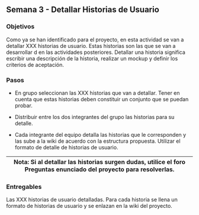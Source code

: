 ## Semana 3 - Detallar Historias de Usuario

### Objetivos

Como ya se han identificado para el proyecto, en esta actividad se van a detallar XXX historias de usuario.
 Estas historias son las  que se van a desarrollar d en las actividades posteriores. 
 Detallar una historia significa escribir una descripción de la historia, realizar un mockup y definir los criterios de 
 aceptación. 
### Pasos

* En grupo seleccionan las XXX historias que van a detallar. Tener en cuenta que estas historias deben constituir un conjunto 
que se puedan probar. 

* Distribuir entre los dos integrantes del grupo las historias para su detalle. 

* Cada integrante del equipo detalla las historias que le corresponden y las sube a la wiki de acuerdo con la estructura propuesta. Utilizar el formato de detalle de historias de usuario. 

| Nota: Si al detallar las historias surgen dudas, utilice el foro Preguntas enunciado del proyecto para resolverlas. |
| ------------------------------------------------------------------------------------------------------------------- |
### Entregables
 

Las XXX historias de usuario detalladas. Para cada historia se llena un formato de historias de usuario y 
se enlazan en la wiki del proyecto.


  